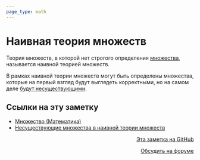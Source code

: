 ```yaml
---
page_type: math
---
```

# Наивная теория множеств

Теория множеств, в которой нет строгого определения [множества](20221031233633.md), называется наивной теорией множеств.

В рамках наивной теории множеств могут быть определены множества, которые на первый взгляд будут выглядеть корректными, но на самом деле [будут несуществующими](20221101231231.md).


## Ссылки на эту заметку

* [Множество (Математика)](20221031233633.md)
* [Несуществующие множества в наивной теории множеств](20221101231231.md)


<p v-pre style="text-align: right">
  <a href="https://github.com/Kverde/algorithms/blob/main/source/20221101230826.md" target="_blank">
  Эта заметка на GitHub
  </a>
</p>



<p v-pre style="text-align: right">
  <a href="https://discourse.comtext.space/new-topic?title=%D0%9D%D0%B0%D0%B8%D0%B2%D0%BD%D0%B0%D1%8F%20%D1%82%D0%B5%D0%BE%D1%80%D0%B8%D1%8F%20%D0%BC%D0%BD%D0%BE%D0%B6%D0%B5%D1%81%D1%82%D0%B2&body=&category=algorithm" target="_blank">
  Обсудить на форуме
  </a>
</p>
